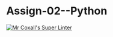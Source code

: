 # Assign-02--Python
[![Mr Coxall's Super Linter](https://github.com/ICS3U-C-Programming-ReidM/Assign-02--Python/workflows/Mr%20Coxall's%20Super%20Linter/badge.svg)](https://github.com/ICS3U-C-Programming-ReidM/Assign-02--Python/actions/)
